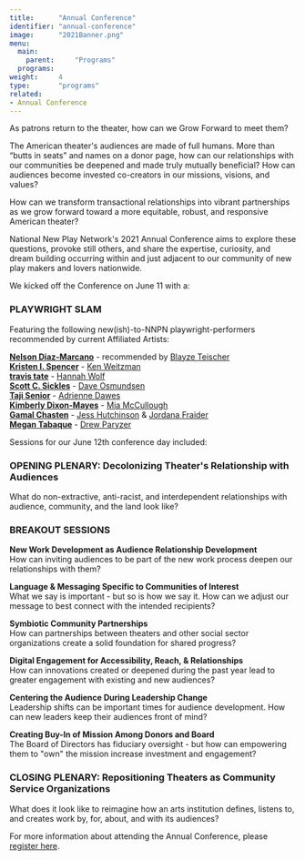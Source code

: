 ```yaml
---
title:      "Annual Conference"
identifier: "annual-conference"
image:      "2021Banner.png"
menu:
  main:
    parent:     "Programs"
  programs:
weight:     4
type:       "programs"
related:
- Annual Conference
---
```

<span class=lead-in>As patrons return to the theater, how can we Grow Forward to meet them?</span>

The American theater's audiences are made of full humans. More than “butts in seats” and names on a donor page, how can our relationships with our communities be deepened and made truly mutually beneficial? How can audiences become invested co-creators in our missions, visions, and values?

How can we transform transactional relationships into vibrant partnerships as we grow forward toward a more equitable, robust, and responsive American theater?

National New Play Network's 2021 Annual Conference aims to explore these questions, provoke still others, and share the expertise, curiosity, and dream building occurring within and just adjacent to our community of new play makers and lovers nationwide.

We kicked off the Conference on June 11 with a:

### PLAYWRIGHT SLAM ###
Featuring the following new(ish)-to-NNPN playwright-performers recommended by current Affiliated Artists:

[**Nelson Diaz-Marcano**](https://newplayexchange.org/users/10377/nelson-diaz-marcano) - recommended by [Blayze Teischer](https://newplayexchange.org/users/46971/blayze-teicher)\
[**Kristen I. Spencer**](https://kristenispencer.com/) - [Ken Weitzman](https://newplayexchange.org/users/435/ken-weitzman)\
[**travis tate**](https://newplayexchange.org/users/1086/travis-tate) - [Hannah Wolf](https://newplayexchange.org/users/5414/hannah-wolf)\
[**Scott C. Sickles**](https://newplayexchange.org/users/2036/scott-sickles) - [Dave Osmundsen](https://newplayexchange.org/users/1889/dave-osmundsen)\
[**Taji Senior**](https://www.tajisenior.com/) - [Adrienne Dawes](https://newplayexchange.org/users/864/adrienne-dawes)\
[**Kimberly Dixon-Mayes**](https://newplayexchange.org/users/15321/kimberly-dixon-mays) - [Mia McCullough](https://newplayexchange.org/users/200/mia-mccullough)\
[**Gamal Chasten**](http://www.universesonstage.com/about_us/gamal_chasten/index.html) - [Jess Hutchinson](https://newplayexchange.org/users/311/jess-hutchinson) & [Jordana Fraider](https://newplayexchange.org/users/1527/jordana-fraider)\
[**Megan Tabaque**](https://newplayexchange.org/users/5090/megan-tabaque) - [Drew Paryzer](https://newplayexchange.org/users/14685/drew-paryzer)

Sessions for our June 12th conference day included:

### OPENING PLENARY: Decolonizing Theater's Relationship with Audiences ###
What do non-extractive, anti-racist, and interdependent relationships with audience, community, and the land look like?

### BREAKOUT SESSIONS ###
**New Work Development as Audience Relationship Development** <br>
How can inviting audiences to be part of the new work process deepen our relationships with them?
 
**Language & Messaging Specific to Communities of Interest** <br>
What we say is important - but so is how we say it. How can we adjust our message to best connect with the intended recipients?
 
**Symbiotic Community Partnerships** <br>
How can partnerships between theaters and other social sector organizations create a solid foundation for shared progress?

**Digital Engagement for Accessibility, Reach, & Relationships** <br>
How can innovations created or deepened during the past year lead to greater engagement with existing and new audiences?
 
**Centering the Audience During Leadership Change** <br>
Leadership shifts can be important times for audience development. How can new leaders keep their audiences front of mind?

**Creating Buy-In of Mission Among Donors and Board** <br>
The Board of Directors has fiduciary oversight - but how can empowering them to "own" the mission increase investment and engagement?
 
### CLOSING PLENARY: Repositioning Theaters as Community Service Organizations ###
What does it look like to reimagine how an arts institution defines, listens to, and creates work by, for, about, and with its audiences?

For more information about attending the Annual Conference, please [register here](http://hopin.com/events/national-new-play-network-annual-conference-growing-forward-transcending-the-transactional).
